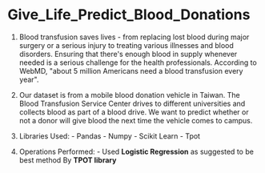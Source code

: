 # Give_Life_Predict_Blood_Donations
  1. Blood transfusion saves lives - from replacing lost blood during major surgery or a serious injury to treating various illnesses and blood disorders. Ensuring that there's enough blood in supply whenever needed is a serious challenge for the health professionals. According to WebMD, "about 5 million Americans need a blood transfusion every year".

  2. Our dataset is from a mobile blood donation vehicle in Taiwan. The Blood Transfusion Service Center drives to different universities and collects blood as part of a blood drive. We want to predict whether or not a donor will give blood the next time the vehicle comes to campus.

  3. Libraries Used:
                    - Pandas
                    - Numpy
                    - Scikit Learn
                    - Tpot
  4. Operations Performed:
                    - Used **Logistic Regression** as suggested to be best method By **TPOT library**
                
